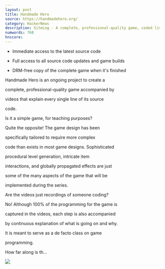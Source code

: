 ```yaml
---
layout: post
title: Handmade Hero
source: https://handmadehero.org/
category: HackerNews
description: SiteLog - A complete, professional-quality game, coded live, from scratch.
numwords: 768
hnscore: 
---
```


- Immediate access to the latest source code

- Full access to all source code updates and game builds

- DRM-free copy of the complete game when it's finished

Handmade Hero is an ongoing project to create a

complete, professional-quality game accompanied by

videos that explain every single line of its source

code.

Is it a simple game, for teaching purposes?

Quite the opposite!  The game design has been

specifically tailored to require more complex

code than exists in most game designs.  Sophisticated

procedural level generation, intricate item

interactions, and globally propagated effects are just

some of the many aspects of the game that will be

implemented during the series.

Are the videos just recordings of someone coding?

No!  Although 100% of the programming for the game is

captured in the videos, each step is also accompanied

by continuous explanation of what is going on and why.

It is meant to serve as a de facto class on game

programming.

How far along is th...

![](https://handmadehero.org/og_image.jpg)
<!--description-->